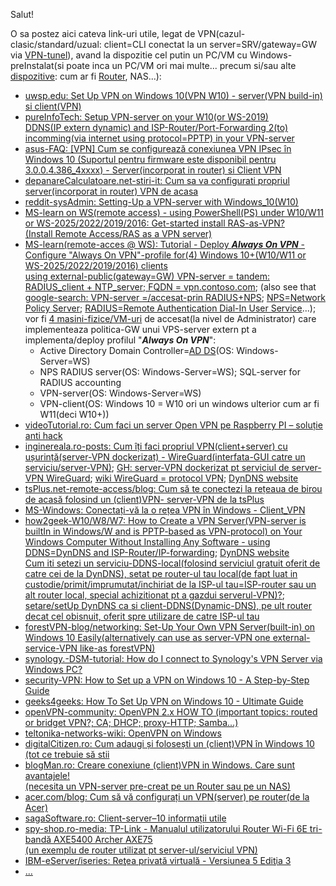 Salut!

O sa postez aici cateva link-uri utile, legat de VPN(cazul-clasic/standard/uzual: client=CLI conectat la un server=SRV/gateway=GW via [VPN-tunel](https://www.tp-link.com/ro/support/faq/2137/)), avand la dispozitie cel putin un PC/VM cu Windows-preInstalat(si poate inca un PC/VM ori mai multe... precum si/sau alte [dispozitive](https://www.a2t.ro/blog/cum-se-configureaz-ddns-pe-un-router-wireless.html): cum ar fi [Router](https://www.tp-link.com/ro/support/faq/297/), NAS...):

 - [uwsp.edu: Set Up VPN on Windows 10(VPN W10) - server(VPN build-in) si client(VPN)](https://www3.uwsp.edu/infotech/Pages/Tutorials/VPN/Windows-10-VPN-Setup.aspx)
 - [pureInfoTech: Setup VPN-server on your W10(or WS-2019) <br/> DDNS(IP extern dynamic)  and ISP-Router/Port-Forwarding 2(to) incomming(via internet using protocol=PPTP) in your VPN-server](https://pureinfotech.com/setup-vpn-server-windows-10/)
 - [asus-FAQ: [VPN] Cum se configurează conexiunea VPN IPsec în Windows 10 (Suportul pentru firmware este disponibil pentru 3.0.0.4.386_4xxxx) - Server(incorporat in router) si Client VPN](https://www.asus.com/ro/support/faq/1044397/)
 - [depanareCalculatoare.net-stiri-it: Cum sa va configurati propriul server(incorporat in router) VPN de acasa](https://www.depanarecalculatoare.net/stiri-it/cum-sa-va-configurati-propriul-server-vpn-de-acasa)
 - [reddit-sysAdmin: Setting-Up a VPN-server with Windows_10(W10)](https://www.reddit.com/r/sysadmin/comments/xinh3s/setting_up_a_vpn_server_with_windows_10/)
 - [MS-learn on WS(remote access) - using PowerShell(PS) under W10/W11 or WS-2025/2022/2019/2016: Get-started install RAS-as-VPN?<br/>(Install Remote Access/RAS as a VPN server)](https://learn.microsoft.com/en-us/windows-server/remote/remote-access/get-started-install-ras-as-vpn?tabs=powershell)
 - [MS-learn(remote-acces @ WS): Tutorial -  Deploy ***Always On VPN*** - Configure "Always On VPN"-profile for(4) Windows 10+(W10/W11 or WS-2025/2022/2019/2016) clients
   <br/>using external-public(gateway=GW) VPN-server = tandem: RADIUS_client + NTP_server; FQDN = vpn.contoso.com](https://learn.microsoft.com/en-us/windows-server/remote/remote-access/tutorial-aovpn-deploy-configure-client); (also see that [google-search: VPN-server =/accesat-prin RADIUS+NPS](https://www.google.com/search?sca_esv=b17bece7f59cc74c&rlz=1C1CHBF_enRO1132RO1132&sxsrf=AHTn8zrFa2twfmKXleJFpz8KC4ShRZ0Q1w:1742204217674&q=VPN+server+%3D+RADIUS%2BNPS&udm=2&fbs=ABzOT_BYhiZpMrUAF0c9tORwPGlsodhGu4F1UEhEeTehlBu7011goh75YiOZbFyKd76TsiSg8BISRxAs4Vgoh2VIARebGQRfytfm5yLlj0ZPu7mwpQjLDBP3xWqUdmnjOx94sYOCMD3WbGT8XP7TtnYLPjLjMx7A8afmzodYP4hg1i1tbQGD2tTvsvmf-T1-W5rnPPS5GNi5lOgUtfhsGaLxV7uIRlyH1A&sa=X&ved=2ahUKEwj_6pS86JCMAxUcSfEDHQSkAqgQtKgLegQIFRAB&biw=1920&bih=911); [NPS=Network Policy Server](https://learn.microsoft.com/en-us/windows-server/networking/technologies/nps/nps-top); [RADIUS=Remote Authentication Dial-In User Service](https://learn.microsoft.com/en-us/entra/identity/authentication/howto-mfa-nps-extension)...);
   <br/> vor fi [4 masini-fizice/VM-uri](https://learn.microsoft.com/en-us/windows-server/remote/remote-access/tutorial-aovpn-deploy-setup) de accesat(la nivel de Administrator) care implementeaza politica-GW unui VPS-server extern pt a implementa/deploy profilul "***Always On VPN***":
    - Active Directory Domain Controller=[AD DS](https://learn.microsoft.com/en-us/windows-server/identity/ad-ds/get-started/virtual-dc/active-directory-domain-services-overview)(OS: Windows-Server=WS)
    - NPS RADIUS server(OS: Windows-Server=WS); SQL-server for RADIUS accounting
    - VPN-server(OS: Windows-Server=WS)
    - VPN-client(OS: Windows 10 = W10 ori un windows ulterior cum ar fi W11(deci W10+))
 - [videoTutorial.ro: Cum faci un server Open VPN pe Raspberry PI – soluție anti hack](https://videotutorial.ro/cum-faci-un-server-open-vpn-pe-raspberry-pi/)
 - [inginereala.ro-posts: Cum îți faci propriul VPN(client+server) cu ușurință(server-VPN dockerizat) - WireGuard(interfata-GUI catre un serviciu/server-VPN)](https://inginereala.ro/posts/cum-sa-iti-faci-propriul-vpn/); [GH: server-VPN dockerizat pt serviciul de server-VPN WireGuard](https://github.com/WeeJeWel/wg-easy); [wiki WireGuard = protocol VPN](https://en.wikipedia.org/wiki/WireGuard); [DynDNS website](https://account.dyn.com/services/)
 - [tsPlus.net-remote-access/blog: Cum să te conectezi la rețeaua de birou de acasă folosind un (client)VPN- server-VPN de la tsPlus](https://tsplus.net/ro/remote-access/blog/how-to-connect-to-office-network-from-home-using-a-vpn/)
 - [MS-Windows: Conectați-vă la o rețea VPN în Windows - Client_VPN](https://support.microsoft.com/ro-ro/windows/conecta%C8%9Bi-v%C4%83-la-o-re%C8%9Bea-vpn-%C3%AEn-windows-3d29aeb1-f497-f6b7-7633-115722c1009c)
 - [how2geek-W10/W8/W7: How to Create a VPN Server(VPN-server is builtIn in Windows/W and is PPTP-based as VPN-protocol) on Your Windows Computer Without Installing Any Software - using DDNS=DynDNS and ISP-Router/IP-forwarding](https://www.howtogeek.com/135996/how-to-create-a-vpn-server-on-your-windows-computer-without-installing-any-software/); [DynDNS website](https://account.dyn.com/services/)
  <br/>[Cum iti setezi un serviciu-DDNS-local(folosind serviciul gratuit oferit de catre cei de la DynDNS), setat pe router-ul tau local(de fapt luat in custodie/primit/imprumutat/inchiriat de la ISP-ul tau=ISP-router sau un alt router local, special achizitionat pt a gazdui serverul-VPN)?](https://www.howtogeek.com/866573/what-is-dynamic-dns-ddns-and-how-do-you-set-it-up/); [setare/setUp DynDNS ca si client-DDNS(Dynamic-DNS), pe ult router decat cel obisnuit, oferit spre utilizare de catre ISP-ul tau](https://www.a2t.ro/blog/cum-se-configureaz-ddns-pe-un-router-wireless.html)
 - [forestVPN-blog/networking: Set-Up Your Own VPN Server(built-in) on Windows 10 Easily(alternatively can use as server-VPN one external-service-VPN like-as forestVPN)](https://forestvpn.com/blog/networking/how-to-create-vpn-server-in-windows-10/)
 - [synology.-DSM-tutorial: How do I connect to Synology's VPN Server via Windows PC?](https://kb.synology.com/en-br/DSM/tutorial/How_do_I_connect_to_Synology_VPN_Server_via_Windows_PC)
 - [security-VPN: How to Set up a VPN on Windows 10 -  A Step-by-Step Guide](https://www.security.org/vpn/windows-10-setup/)
 - [geeks4geeks: How To Set Up VPN on Windows 10 - Ultimate Guide](https://www.geeksforgeeks.org/how-to-set-up-vpn-on-windows-10/)
 - [openVPN-community: OpenVPN 2.x HOW TO (important topics: routed or bridget VPN?; CA; DHCP; proxy-HTTP; Samba...)](https://openvpn.net/community-resources/how-to/)
 - [teltonika-networks-wiki: OpenVPN on Windows](https://wiki.teltonika-networks.com/view/OpenVPN_server_on_Windows)
 - [digitalCitizen.ro: Cum adaugi și folosești un (client)VPN în Windows 10 (tot ce trebuie să stii](https://www.digitalcitizen.ro/cum-creezi-si-configurezi-o-conexiune-vpn-windows-10/)
 - [blogMan.ro: Creare conexiune (client)VPN in Windows. Care sunt avantajele! <br/>(necesita un VPN-server pre-creat pe un Router sau pe un NAS)](https://blogman.ro/tutorial-conexiune-vpn-windows-netflix-avantaje/)
 - [acer.com/blog: Cum să vă configurați un VPN(server) pe router(de la Acer)](https://blog.acer.com/ro/discussion/1153/cum-sa-va-configurati-un-vpn-pe-router)
 - [sagaSoftware.ro: Client-server–10 informații utile](https://www.sagasoftware.ro/client-server10-informatii-utile/)
 - [spy-shop.ro-media: TP-Link - Manualul utilizatorului Router Wi-Fi 6E tri-bandă AXE5400 Archer AXE75<br/>(un exemplu de router utilizat pt server-ul/serviciul VPN)](https://www.spy-shop.ro/media/custom/upload/Manual_utilizare_Router_tri-band_Gigabit_TP-Link_ARCHER_AXE75.pdf?srsltid=AfmBOopRe-8uR1WTOl8viMAAC-4pyNfdlqpWhxMo3BIC60P_ZRvrMygR)
 - [IBM-eServer/iseries: Reţea privată virtuală - Versiunea 5 Ediţia 3](https://public.dhe.ibm.com/systems/power/docs/systemi/v5r3/ro_RO/rzaja.pdf)
 - [...](https://www.google.com/search?sca_esv=b17bece7f59cc74c&rlz=1C1CHBF_enRO1132RO1132&sxsrf=AHTn8zq6xn4BGTsOunHMLUiYk-Z-ucZypA:1742231362112&q=VPN+server&udm=2&fbs=ABzOT_BYhiZpMrUAF0c9tORwPGls0vqphpL9nGKy0PrLJqseLh0EQ6IW_YF9DHIKeRA2FImZJj7_nGLmr0IdZilOghZzrnAO3ptW2gTgwcz2n-eyuZaSgkymgIvpoNEBFutb14Z8ndRMHdEyydLXyZEjr-mhGDAb5XY3kDG47TtSIPC8tL1vj35ZNMSi1sU852mgj07SQkORlLEZ5dsJ6xH8rrYcCwIShA&sa=X&ved=2ahUKEwjq69HLzZGMAxVCQPEDHbFgA6AQtKgLegQIFhAB&biw=1920&bih=911&dpr=1)
